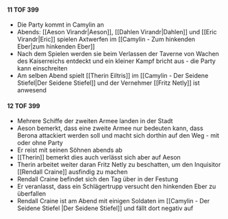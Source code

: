 #### 11 TOF 399
- Die Party kommt in Camylin an
- Abends: [[Aeson Virandr|Aeson]], [[Dahlen Virandr|Dahlen]] und [[Eric Virandr|Eric]] spielen Axtwerfen im [[Camylin - Zum hinkenden Eber|zum hinkenden Eber]]
- Nach dem Spielen werden sie beim Verlassen der Taverne von Wachen des Kaiserreichs entdeckt und ein kleiner Kampf bricht aus - die Party kann einschreiten
- Am selben Abend spielt [[Therin Eiltris]] im [[Camylin - Der Seidene Stiefel|Der Seidene Stiefel]] und der Vernehmer [[Fritz Netly]] ist anwesend

#### 12 TOF 399
- Mehrere Schiffe der zweiten Armee landen in der Stadt
- Aeson bemerkt, dass eine zweite Armee nur bedeuten kann, dass Berona attackiert werden soll und macht sich dorthin auf den Weg - mit oder ohne Party
- Er reist mit seinen Söhnen abends ab
- [[Therin]] bemerkt dies auch verlässt sich aber auf Aeson
- Therin arbeitet weiter daran Fritz Netly zu beschatten, um den Inquisitor [[Rendall Craine]] ausfindig zu machen
- Rendall Craine befindet sich den Tag über in der Festung
- Er veranlasst, dass ein Schlägertrupp versucht den hinkenden Eber zu überfallen
- Rendall Craine ist am Abend mit einigen Soldaten im [[Camylin - Der Seidene Stiefel |Der Seidene Stiefel]] und fällt dort negativ auf